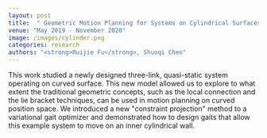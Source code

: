 ```yaml
---
layout: post
title:  " Geometric Motion Planning for Systems on Cylindrical Surfaces"
venue: "May 2019 - November 2020"
image: /images/cylinder.png
categories: research
authors: "<strong>Ruijie Fu</strong>, Shuoqi Chen"
---
```

This work studied a newly designed three-link, quasi-static system operating on curved surface. This new model allowed us to explore to what extent the traditional geometric concepts, such as the local connection  and the lie bracket techniques, can be used in motion planning on curved position space. We introduced a new "constraint projection" method to a variational gait optimizer and demonstrated how to design gaits that allow this example system to move on an inner cylindrical wall.
